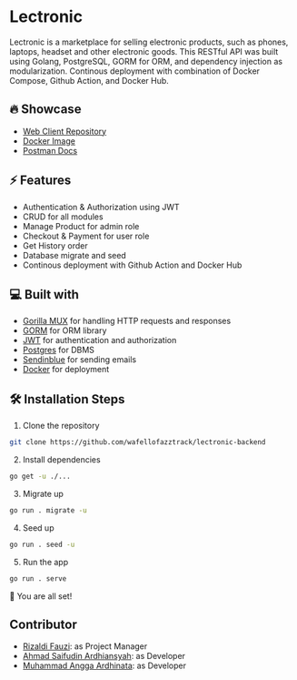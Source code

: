 # Lectronic

Lectronic is a marketplace for selling electronic products, such as phones, laptops, headset and other electronic goods. This RESTful API was built using Golang, PostgreSQL, GORM for ORM, and dependency injection as modularization. Continous deployment with combination of Docker Compose, Github Action, and Docker Hub.

## 🔥 Showcase

- [Web Client Repository](https://github.com/wafellofazztrack/lectronic-frontend)
- [Docker Image](https://hub.docker.com/r/rfauzi/lectronic-api)
- [Postman Docs](https://documenter.getpostman.com/view/25042327/2s93JtQPYk)

## ⚡ Features

- Authentication & Authorization using JWT
- CRUD for all modules
- Manage Product for admin role
- Checkout & Payment for user role
- Get History order
- Database migrate and seed
- Continous deployment with Github Action and Docker Hub

## 💻 Built with

- [Gorilla MUX](https://github.com/gorilla/mux) for handling HTTP requests and responses
- [GORM](https://github.com/go-gorm/gorm) for ORM library
- [JWT](https://github.com/golang-jwt/jwt) for authentication and authorization
- [Postgres](https://github.com/postgres/postgres) for DBMS
- [Sendinblue](https://github.com/sendinblue/APIv3-go-library) for sending emails
- [Docker](https://github.com/docker) for deployment

## 🛠️ Installation Steps

1. Clone the repository

```bash
git clone https://github.com/wafellofazztrack/lectronic-backend
```

2. Install dependencies

```bash
go get -u ./...
```

3. Migrate up

```bash
go run . migrate -u
```

4. Seed up

```bash
go run . seed -u
```

5. Run the app

```bash
go run . serve
```

🌟 You are all set!

## Contributor

- [Rizaldi Fauzi](https://github.com/rfauzi44): as Project Manager
- [Ahmad Saifudin Ardhiansyah](https://github.com/ardhisaif): as Developer
- [Muhammad Angga Ardhinata](https://github.com/AnggaArdhinata): as Developer
